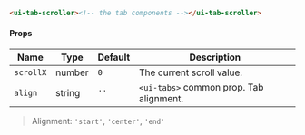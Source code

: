 ```html
<ui-tab-scroller><!-- the tab components --></ui-tab-scroller>
```

#### Props

| Name      | Type   | Default | Description                             |
| --------- | ------ | ------- | --------------------------------------- |
| `scrollX` | number | `0`     | The current scroll value.               |
| `align`   | string | `''`    | `<ui-tabs>` common prop. Tab alignment. |

> Alignment: `'start'`, `'center'`, `'end'`
